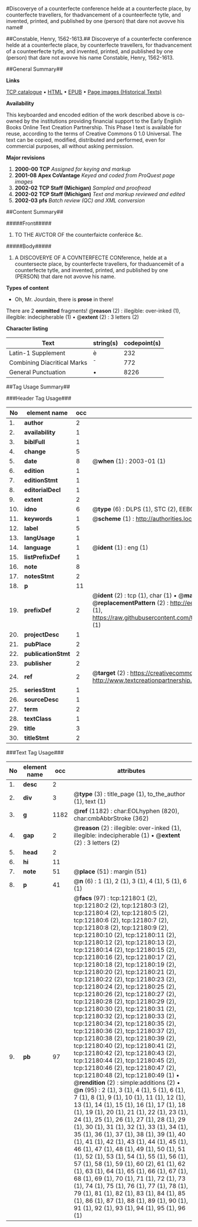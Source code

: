 #Discoverye of a counterfecte conference helde at a counterfecte place, by counterfecte travellers, for thadvancement of a counteerfecte tytle, and invented, printed, and published by one (person) that dare not avovve his name#

##Constable, Henry, 1562-1613.##
Discoverye of a counterfecte conference helde at a counterfecte place, by counterfecte travellers, for thadvancement of a counteerfecte tytle, and invented, printed, and published by one (person) that dare not avovve his name
Constable, Henry, 1562-1613.

##General Summary##

**Links**

[TCP catalogue](http://www.ota.ox.ac.uk/tcp/)  • 
[HTML](http://tei.it.ox.ac.uk/tcp/Texts-HTML/free/A19/A19224.html)  • 
[EPUB](http://tei.it.ox.ac.uk/tcp/Texts-EPUB/free/A19/A19224.epub) • 
[Page images (Historical Texts)](https://data.historicaltexts.jisc.ac.uk/view?pubId=eebo-99847159e&pageId=eebo-99847159e-12180-1)

**Availability**

This keyboarded and encoded edition of the
	       work described above is co-owned by the institutions
	       providing financial support to the Early English Books
	       Online Text Creation Partnership. This Phase I text is
	       available for reuse, according to the terms of Creative
	       Commons 0 1.0 Universal. The text can be copied,
	       modified, distributed and performed, even for
	       commercial purposes, all without asking permission.

**Major revisions**

1. __2000-00__ __TCP__ *Assigned for keying and markup*
1. __2001-08__ __Apex CoVantage__ *Keyed and coded from ProQuest page images*
1. __2002-02__ __TCP Staff (Michigan)__ *Sampled and proofread*
1. __2002-02__ __TCP Staff (Michigan)__ *Text and markup reviewed and edited*
1. __2002-03__ __pfs__ *Batch review (QC) and XML conversion*

##Content Summary##

#####Front#####

1. TO THE AVCTOR OF the counterfaicte conferēce &c.

#####Body#####

1. A DISCOVERYE OF A COVNTERFECTE CONference, helde at a countersecte place, by counterfecte travellers, for thaduancemēt of a counterfecte tytle, and invented, printed, and published by one (PERSON) that dare not avovve his name.

**Types of content**

  * Oh, Mr. Jourdain, there is **prose** in there!

There are 2 **ommitted** fragments! 
 @__reason__ (2) : illegible: over-inked (1), illegible: indecipherable (1)  •  @__extent__ (2) : 3 letters (2)

**Character listing**


|Text|string(s)|codepoint(s)|
|---|---|---|
|Latin-1 Supplement|è|232|
|Combining             Diacritical Marks|̄|772|
|General Punctuation|•|8226|

##Tag Usage Summary##

###Header Tag Usage###

|No|element name|occ|attributes|
|---|---|---|---|
|1.|__author__|2||
|2.|__availability__|1||
|3.|__biblFull__|1||
|4.|__change__|5||
|5.|__date__|8| @__when__ (1) : 2003-01 (1)|
|6.|__edition__|1||
|7.|__editionStmt__|1||
|8.|__editorialDecl__|1||
|9.|__extent__|2||
|10.|__idno__|6| @__type__ (6) : DLPS (1), STC (2), EEBO-CITATION (1), PROQUEST (1), VID (1)|
|11.|__keywords__|1| @__scheme__ (1) : http://authorities.loc.gov/ (1)|
|12.|__label__|5||
|13.|__langUsage__|1||
|14.|__language__|1| @__ident__ (1) : eng (1)|
|15.|__listPrefixDef__|1||
|16.|__note__|8||
|17.|__notesStmt__|2||
|18.|__p__|11||
|19.|__prefixDef__|2| @__ident__ (2) : tcp (1), char (1)  •  @__matchPattern__ (2) : ([0-9\-]+):([0-9IVX]+) (1), (.+) (1)  •  @__replacementPattern__ (2) : http://eebo.chadwyck.com/downloadtiff?vid=$1&page=$2 (1), https://raw.githubusercontent.com/textcreationpartnership/Texts/master/tcpchars.xml#$1 (1)|
|20.|__projectDesc__|1||
|21.|__pubPlace__|2||
|22.|__publicationStmt__|2||
|23.|__publisher__|2||
|24.|__ref__|2| @__target__ (2) : https://creativecommons.org/publicdomain/zero/1.0/ (1), http://www.textcreationpartnership.org/docs/. (1)|
|25.|__seriesStmt__|1||
|26.|__sourceDesc__|1||
|27.|__term__|2||
|28.|__textClass__|1||
|29.|__title__|3||
|30.|__titleStmt__|2||


###Text Tag Usage###

|No|element name|occ|attributes|
|---|---|---|---|
|1.|__desc__|2||
|2.|__div__|3| @__type__ (3) : title_page (1), to_the_author (1), text (1)|
|3.|__g__|1182| @__ref__ (1182) : char:EOLhyphen (820), char:cmbAbbrStroke (362)|
|4.|__gap__|2| @__reason__ (2) : illegible: over-inked (1), illegible: indecipherable (1)  •  @__extent__ (2) : 3 letters (2)|
|5.|__head__|2||
|6.|__hi__|11||
|7.|__note__|51| @__place__ (51) : margin (51)|
|8.|__p__|41| @__n__ (6) : 1 (1), 2 (1), 3 (1), 4 (1), 5 (1), 6 (1)|
|9.|__pb__|97| @__facs__ (97) : tcp:12180:1 (2), tcp:12180:2 (2), tcp:12180:3 (2), tcp:12180:4 (2), tcp:12180:5 (2), tcp:12180:6 (2), tcp:12180:7 (2), tcp:12180:8 (2), tcp:12180:9 (2), tcp:12180:10 (2), tcp:12180:11 (2), tcp:12180:12 (2), tcp:12180:13 (2), tcp:12180:14 (2), tcp:12180:15 (2), tcp:12180:16 (2), tcp:12180:17 (2), tcp:12180:18 (2), tcp:12180:19 (2), tcp:12180:20 (2), tcp:12180:21 (2), tcp:12180:22 (2), tcp:12180:23 (2), tcp:12180:24 (2), tcp:12180:25 (2), tcp:12180:26 (2), tcp:12180:27 (2), tcp:12180:28 (2), tcp:12180:29 (2), tcp:12180:30 (2), tcp:12180:31 (2), tcp:12180:32 (2), tcp:12180:33 (2), tcp:12180:34 (2), tcp:12180:35 (2), tcp:12180:36 (2), tcp:12180:37 (2), tcp:12180:38 (2), tcp:12180:39 (2), tcp:12180:40 (2), tcp:12180:41 (2), tcp:12180:42 (2), tcp:12180:43 (2), tcp:12180:44 (2), tcp:12180:45 (2), tcp:12180:46 (2), tcp:12180:47 (2), tcp:12180:48 (2), tcp:12180:49 (1)  •  @__rendition__ (2) : simple:additions (2)  •  @__n__ (95) : 2 (1), 3 (1), 4 (1), 5 (1), 6 (1), 7 (1), 8 (1), 9 (1), 10 (1), 11 (1), 12 (1), 13 (1), 14 (1), 15 (1), 16 (1), 17 (1), 18 (1), 19 (1), 20 (1), 21 (1), 22 (1), 23 (1), 24 (1), 25 (1), 26 (1), 27 (1), 28 (1), 29 (1), 30 (1), 31 (1), 32 (1), 33 (1), 34 (1), 35 (1), 36 (1), 37 (1), 38 (1), 39 (1), 40 (1), 41 (1), 42 (1), 43 (1), 44 (1), 45 (1), 46 (1), 47 (1), 48 (1), 49 (1), 50 (1), 51 (1), 52 (1), 53 (1), 54 (1), 55 (1), 56 (1), 57 (1), 58 (1), 59 (1), 60 (2), 61 (1), 62 (1), 63 (1), 64 (1), 65 (1), 66 (1), 67 (1), 68 (1), 69 (1), 70 (1), 71 (1), 72 (1), 73 (1), 74 (1), 75 (1), 76 (1), 77 (1), 78 (1), 79 (1), 81 (1), 82 (1), 83 (1), 84 (1), 85 (1), 86 (1), 87 (1), 88 (1), 89 (1), 90 (1), 91 (1), 92 (1), 93 (1), 94 (1), 95 (1), 96 (1)|
